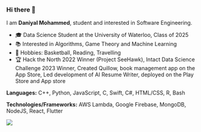 ### Hi there 👋

I am **Daniyal Mohammed**, student and interested in Software Engineering. 
	
- 🎓 Data Science Student at the University of Waterloo, Class of 2025
- 📚 Interested in Algorithms, Game Theory and Machine Learning
- 🏀 Hobbies: Basketball, Reading, Travelling
- 🏆 Hack the North 2022 Winner (Project SeeHawk), Intact Data Science Challenge 2023 Winner, Created Quillow, book management app on the App Store, Led development of AI Resume Writer, deployed on the Play Store and App store

**Languages:** C++, Python, JavaScript, C, Swift, C#, HTML/CSS, R, Bash

**Technologies/Frameworks:**  AWS Lambda, Google Firebase, MongoDB, NodeJS, React, Flutter

[![](https://github-readme-stats.vercel.app/api?username=daniyalmohammed&count_private=true)](https://github-readme-stats.vercel.app/api?username=daniyalmohammed&count_private=true)

<!--
**daniyalmohammed/daniyalmohammed** is a ✨ _special_ ✨ repository because its `README.md` (this file) appears on your GitHub profile.

Here are some ideas to get you started:

- 🔭 I’m currently working on ...
- 🌱 I’m currently learning ...
- 👯 I’m looking to collaborate on ...
- 🤔 I’m looking for help with ...
- 💬 Ask me about ...
- 📫 How to reach me: ...
- 😄 Pronouns: ...
- ⚡ Fun fact: ...
-->
